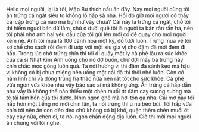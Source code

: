 Hello mọi người, lại là tôi, Mập Bự thích nấu ăn đây. Nay mọi người cùng tôi ăn trứng cá ngát siêu to khổng lồ hấp sả nha. Hồi đó giờ mọi người có thấy cái cặp trứng cá nào mà bự như vầy chưa? Cái này là trứng cá ngát, chỗ tôi thì hiếm người bán dữ lắm, chứ ở dưới quê tôi là người ta bán rần rần hà, nên tôi phải nhờ anh hai yêu dấu của tôi gửi lên mới có để quay cho mọi người xem nè. Anh tôi mua là 100 cành hoa một ký, đồ tươi luôn. Trứng mua về tôi sơ chế cho sạch rồi đem đi ướp với một xíu gia vị cho đậm đà mới đem đi hấp. Trong lúc chờ trứng chín thì tôi đi quậy một ly cà phê lâu ra sức khỏe của ca sĩ Nhật Kim Anh uống cho nó đỡ buồn, chứ đợi mấy bà trứng này chín chắc mọc gông luôn quá. Ta nói hương vị thì đậm đà sánh kẹo mà hậu vị không có bị chua miệng nên uống một cái đã thì thôi nhé luôn. Còn có nấm linh chi và đông trùng hạ thảo nữa nên rất tốt cho sức khỏe. Cà phê vừa ngon vừa khỏe như vậy bảo sao ai mà không ưng. Ăn trứng cá hấp dẫn như vầy là không thể nào thiếu một chén muối ớt đâm cay sương sương mà tê tái tâm hồn của tôi được. Nhìn ngon ghê mà hơi tốn ga nha. Cái mớ này tôi hấp hơn một tiếng nó mới chín lận, ta nói trứng thì u nu béo bùi. Tôi hấp vừa chín tới nên ăn còn dẻo dẻo chứ không có bị khô, quện thêm chén muối ớt cay cay nữa, chèn ơi, ta nói ngon chấn động địa luôn. Giờ thì mời mọi người ăn chung với tôi nghe.